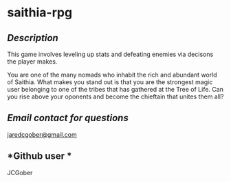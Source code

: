 # saithia-rpg


## *Description*

This game involves leveling up stats and defeating enemies via decisons the player makes. 

You are one of the many nomads who inhabit the rich and abundant world of Saithia. What makes you stand out is that you are the strongest magic user belonging to one of the tribes that has gathered at the Tree of Life. Can you rise above your oponents and become the chieftain that unites them all?

## *Email contact for questions*

jaredcgober@gmail.com

## *Github user *

JCGober


